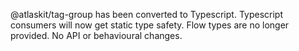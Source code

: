 @atlaskit/tag-group has been converted to Typescript. Typescript consumers will now get static type safety. Flow types are no longer provided. No API or behavioural changes.